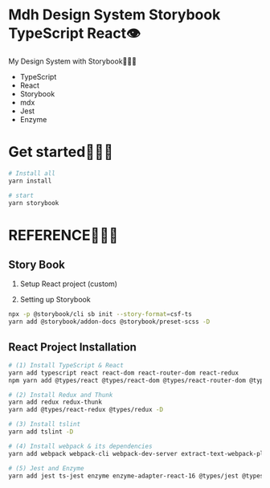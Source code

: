 # Mdh Design System Storybook TypeScript React👁

My Design System with Storybook🤟💀🤟

- TypeScript
- React
- Storybook
- mdx
- Jest
- Enzyme

# Get started🏄🏽‍♀️

```bash
# Install all
yarn install

# start
yarn storybook
```

# REFERENCE🤸🏼‍♀️

## Story Book

1. Setup React project (custom)

2. Setting up Storybook

```bash
npx -p @storybook/cli sb init --story-format=csf-ts
yarn add @storybook/addon-docs @storybook/preset-scss -D
```

## React Project Installation

```bash
# (1) Install TypeScript & React
yarn add typescript react react-dom react-router-dom react-redux
npm yarn add @types/react @types/react-dom @types/react-router-dom @types/react-redux -D

# (2) Install Redux and Thunk
yarn add redux redux-thunk
yarn add @types/react-redux @types/redux -D

# (3) Install tslint
yarn add tslint -D

# (4) Install webpack & its dependencies
yarn add webpack webpack-cli webpack-dev-server extract-text-webpack-plugin html-webpack-plugin copy-webpack-plugin terser-webpack-plugin mini-css-extract-plugin style-loader ts-loader source-map-loader sass-loader css-loader file-loader postcss-loader sass -D

# (5) Jest and Enzyme
yarn add jest ts-jest enzyme enzyme-adapter-react-16 @types/jest @types/enzyme @types/enzyme-adapter-react-16 redux-mock-store @types/redux-mock-store -D
```